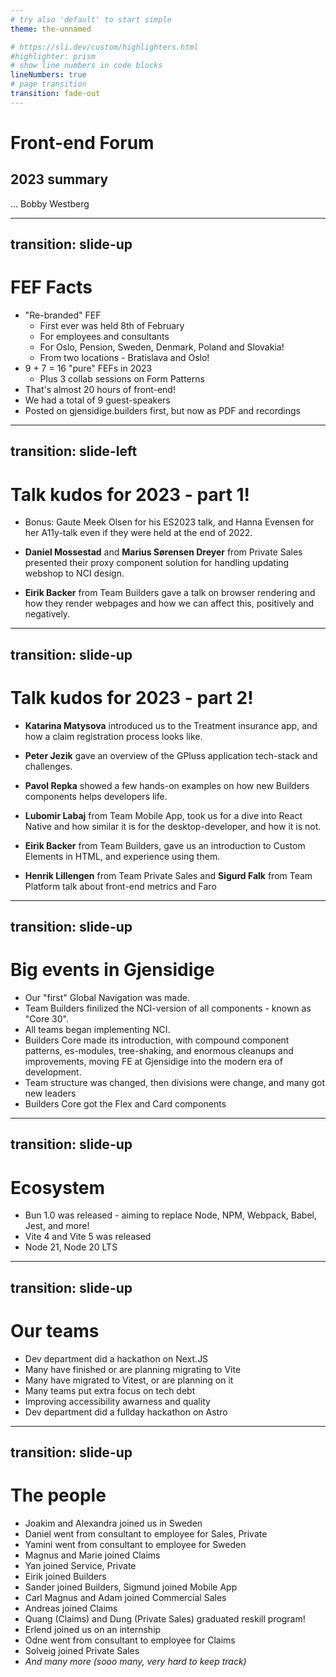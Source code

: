 ```yaml
---
# try also 'default' to start simple
theme: the-unnamed

# https://sli.dev/custom/highlighters.html
#highlighter: prism
# show line numbers in code blocks
lineNumbers: true
# page transition
transition: fade-out
---
```


# Front-end Forum

## 2023 summary

...
<twemoji-man-technologist/> Bobby Westberg

---
transition: slide-up
---

# <twemoji-scroll/> FEF Facts

<v-clicks>

* "Re-branded" FEF
  * First ever was held 8th of February
  * For employees and consultants
  * For Oslo, Pension, Sweden, Denmark, Poland and Slovakia!
  * From two locations - Bratislava and Oslo!
* 9 + 7 = 16 "pure" FEFs in 2023
  * Plus 3 collab sessions on Form Patterns
* That's almost 20 hours of front-end!
* We had a total of 9 guest-speakers
* Posted on gjensidige.builders first, but now as PDF and recordings

</v-clicks>

---
transition: slide-left
---

# <twemoji-scroll/> Talk kudos for 2023 - part 1!

* Bonus: Gaute Meek Olsen for his ES2023 talk, and Hanna Evensen for her A11y-talk even if they were held at the end of 2022.

* **Daniel Mossestad** and **Marius Sørensen Dreyer** from Private Sales presented their proxy component solution for handling updating webshop to NCI design.

* **Eirik Backer** from Team Builders gave a talk on browser rendering and how they render webpages and how we can affect this, positively and negatively.

---
transition: slide-up
---

# <twemoji-scroll/> Talk kudos for 2023 - part 2!

* <twemoji-flag-slovakia/> **Katarina Matysova** introduced us to the Treatment insurance app, and how a claim registration process looks like.

* <twemoji-flag-slovakia/> **Peter Jezik** gave an overview of the GPluss application tech-stack and challenges.

* <twemoji-flag-slovakia/> **Pavol Repka** showed a few hands-on examples on how new Builders components helps developers life.

* **Lubomir Labaj** from Team Mobile App, took us for a dive into React Native and how similar it is for the desktop-developer, and how it is not.

* **Eirik Backer** from Team Builders, gave us an introduction to Custom Elements in HTML, and experience using them.

* **Henrik Lillengen** from Team Private Sales and **Sigurd Falk** from Team Platform talk about front-end metrics and Faro <twemoji-desert/>

---
transition: slide-up
---

# <twemoji-scroll/> Big events in Gjensidige

* Our "first" Global Navigation was made.
* Team Builders finilized the NCI-version of all components - known as "Core 30".
* All teams began implementing NCI.
* Builders Core made its introduction, with compound component patterns, es-modules, tree-shaking, and enormous cleanups and improvements, moving FE at Gjensidige into the modern era of development.
* Team structure was changed, then divisions were change, and many got new leaders
* Builders Core got the Flex and Card components

---
transition: slide-up
---

# <twemoji-scroll/> Ecosystem

* Bun 1.0 was released - aiming to replace Node, NPM, Webpack, Babel, Jest, and more!
* Vite 4 and Vite 5 was released
* Node 21, Node 20 LTS

---
transition: slide-up
---

# <twemoji-scroll/> Our teams

* Dev department did a hackathon on Next.JS
* Many have finished or are planning migrating to Vite
* Many have migrated to Vitest, or are planning on it
* Many teams put extra focus on tech debt
* Improving accessibility awarness and quality
* Dev department did a fullday hackathon on Astro

---
transition: slide-up
---

# <twemoji-scroll/> The people

* <twemoji-new-button/> Joakim and Alexandra joined us in Sweden
* <twemoji-check-box-with-check/> Daniel went from consultant to employee for Sales, Private
* <twemoji-check-box-with-check/> Yamini went from consultant to employee for Sweden
* <twemoji-new-button/> Magnus and Marie joined Claims
* <twemoji-new-button/> Yan joined Service, Private
* <twemoji-check-mark-button/> Eirik joined Builders
* <twemoji-new-button/> Sander joined Builders, Sigmund joined Mobile App
* <twemoji-check-mark-button/> Carl Magnus and Adam joined Commercial Sales
* <twemoji-new-button/> Andreas joined Claims
* <twemoji-new-button/> Quang (Claims) and Dung (Private Sales) graduated reskill program!
* <twemoji-check-mark-button/> Erlend joined us on an internship
* <twemoji-check-box-with-check/> Odne went from consultant to employee for Claims
* <twemoji-check-mark-button/> Solveig joined Private Sales
* _And many more (sooo many, very hard to keep track)_